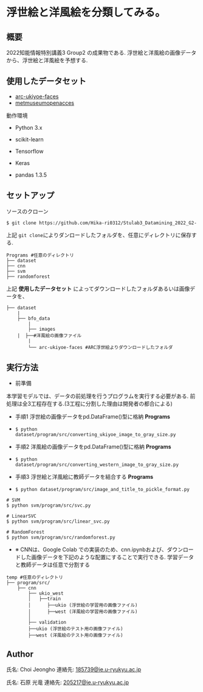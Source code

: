 # 浮世絵と洋風絵を分類してみる。

## 概要

2022知能情報特別講義3 Group2 の成果物である.
浮世絵と洋風絵の画像データから、浮世絵と洋風絵を予想する.

## 使用したデータセット

- [arc-ukiyoe-faces](https://github.com/rois-codh/arc-ukiyoe-faces/)
- [metmuseumopenacces](https://github.com/metmuseum/openaccess)

動作環境

- Python 3.x
- scikit-learn
- Tensorflow
- Keras

- pandas 1.3.5

## セットアップ

ソースのクローン

```$ git clone https://github.com/Hika-ri0312/Stulab3_Datamining_2022_G2- ```

上記 ```git clone```によりダンロードしたフォルダを、任意にディレクトリに保存する.

```
Programs #任意のディレクトリ
├── dataset
├── cnn
├── svm
├── randomforest

```


上記 **使用したデータセット** によってダウンロードしたフォルダあるいは画像データを、


```
├── dataset
    |
    ├── bfo_data
        |
        ├── images
	|  ├──#洋風絵の画像ファイル
        |
        └── arc-ukiyoe-faces #ARC浮世絵よりダウンロードしたフォルダ

```


## 実行方法

- 前準備

本学習モデルでは、データの前処理を行うプログラムを実行する必要がある.
前処理は全3工程存在する.(3工程に分割した理由は開発者の都合による)

- 手順1 浮世絵の画像データをpd.DataFrame()型に格納
**Programs**
- ```$ python dataset/program/src/converting_ukiyoe_image_to_gray_size.py ```

- 手順2 洋風絵の画像データをpd.DataFrame()型に格納
**Programs**
- ```$ python dataset/program/src/converting_western_image_to_gray_size.py ```

- 手順3 浮世絵と洋風絵に教師データを結合する
**Programs**
- ```$ python dataset/program/src/image_and_title_to_pickle_format.py ```


```
# SVM
$ python svm/program/src/svc.py
```

```
# LinearSVC
$ python svm/program/src/linear_svc.py
```

```
# RandomForest
$ python svm/program/src/randomforest.py
```

- ※ CNNは、Google Colab での実装のため、cnn.ipynbおよび、ダウンロードした画像データを下記のような配置にすることで実行できる.
学習データと教師データは任意で分割する

```
temp #任意のディレクトリ
├── program/src/
    ├── cnn
        ├── ukio_west
        │   ├──train
        │      ├──ukio (浮世絵の学習用の画像ファイル)
        │      ├──west (洋風絵の学習用の画像ファイル)
        │
        ├── validation
	    ├──ukio (浮世絵のテスト用の画像ファイル)
	    ├──west (洋風絵のテスト用の画像ファイル)
```

## Author

氏名: Choi Jeongho
連絡先: 185739@ie.u-ryukyu.ac.jp

氏名: 石原 光竜
連絡先: 205217@ie.u-ryukyu.ac.jp
